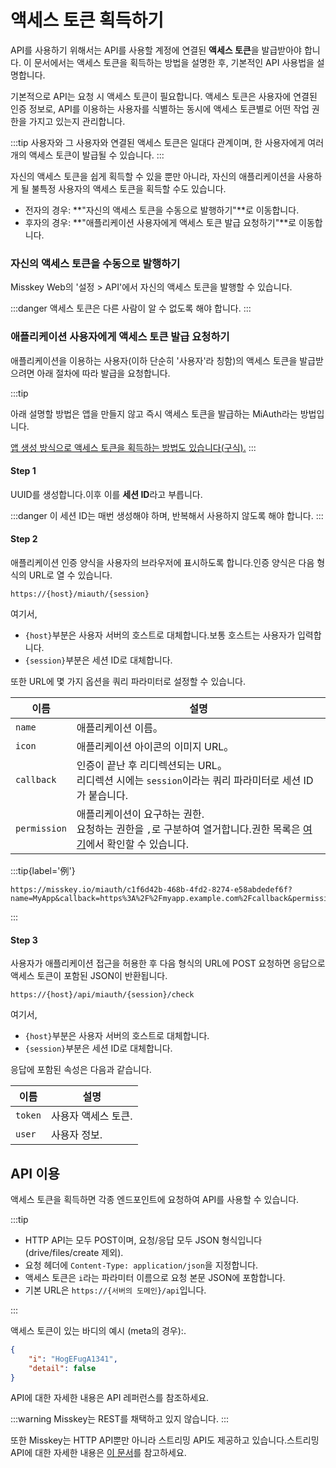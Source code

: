 # 액세스 토큰 획득하기

API를 사용하기 위해서는 API를 사용할 계정에 연결된 **액세스 토큰**을 발급받아야 합니다.
이 문서에서는 액세스 토큰을 획득하는 방법을 설명한 후, 기본적인 API 사용법을 설명합니다.

기본적으로 API는 요청 시 액세스 토큰이 필요합니다.
액세스 토큰은 사용자에 연결된 인증 정보로, API를 이용하는 사용자를 식별하는 동시에 액세스 토큰별로 어떤 작업 권한을 가지고 있는지 관리합니다.

:::tip
사용자와 그 사용자와 연결된 액세스 토큰은 일대다 관계이며, 한 사용자에게 여러 개의 액세스 토큰이 발급될 수 있습니다.
:::

자신의 액세스 토큰을 쉽게 획득할 수 있을 뿐만 아니라, 자신의 애플리케이션을 사용하게 될 불특정 사용자의 액세스 토큰을 획득할 수도 있습니다.

- 전자의 경우: \*\*"자신의 액세스 토큰을 수동으로 발행하기"\*\*로 이동합니다.
- 후자의 경우: \*\*"애플리케이션 사용자에게 액세스 토큰 발급 요청하기"\*\*로 이동합니다.

### 자신의 액세스 토큰을 수동으로 발행하기

Misskey Web의 '설정 > API'에서 자신의 액세스 토큰을 발행할 수 있습니다.

:::danger
액세스 토큰은 다른 사람이 알 수 없도록 해야 합니다.
:::

### 애플리케이션 사용자에게 액세스 토큰 발급 요청하기

애플리케이션을 이용하는 사용자(이하 단순히 '사용자'라 칭함)의 액세스 토큰을 발급받으려면 아래 절차에 따라 발급을 요청합니다.

:::tip

아래 설명할 방법은 앱을 만들지 않고 즉시 액세스 토큰을 발급하는 MiAuth라는 방법입니다.

[앱 생성 방식으로 액세스 토큰을 획득하는 방법도 있습니다(구식).](./app)
:::

#### Step 1

UUID를 생성합니다.이후 이를 **세션 ID**라고 부릅니다.

:::danger
이 세션 ID는 매번 생성해야 하며, 반복해서 사용하지 않도록 해야 합니다.
:::

#### Step 2

애플리케이션 인증 양식을 사용자의 브라우저에 표시하도록 합니다.인증 양식은 다음 형식의 URL로 열 수 있습니다.

```
https://{host}/miauth/{session}
```

여기서,

- `{host}`부분은 사용자 서버의 호스트로 대체합니다.보통 호스트는 사용자가 입력합니다.
- `{session}`부분은 세션 ID로 대체합니다.

또한 URL에 몇 가지 옵션을 쿼리 파라미터로 설정할 수 있습니다.

| 이름           | 설명                                                                                       |
| ------------ | ---------------------------------------------------------------------------------------- |
| `name`       | 애플리케이션 이름。                                                                               |
| `icon`       | 애플리케이션 아이콘의 이미지 URL。                                                                     |
| `callback`   | 인증이 끝난 후 리디렉션되는 URL。<br> 리디렉션 시에는 `session`이라는 쿼리 파라미터로 세션 ID가 붙습니다.                     |
| `permission` | 애플리케이션이 요구하는 권한.<br> 요청하는 권한을 `,`로 구분하여 열거합니다.권한 목록은 [여기](./permission.md)에서 확인할 수 있습니다. |

:::tip{label='例'}

```
https://misskey.io/miauth/c1f6d42b-468b-4fd2-8274-e58abdedef6f?name=MyApp&callback=https%3A%2F%2Fmyapp.example.com%2Fcallback&permission=write:notes,write:following,read:drive
```

:::

#### Step 3

사용자가 애플리케이션 접근을 허용한 후 다음 형식의 URL에 POST 요청하면 응답으로 액세스 토큰이 포함된 JSON이 반환됩니다.

```
https://{host}/api/miauth/{session}/check
```

여기서,

- `{host}`부분은 사용자 서버의 호스트로 대체합니다.
- `{session}`부분은 세션 ID로 대체합니다.

응답에 포함된 속성은 다음과 같습니다.

| 이름      | 설명          |
| ------- | ----------- |
| `token` | 사용자 액세스 토큰. |
| `user`  | 사용자 정보.     |

## API 이용

액세스 토큰을 획득하면 각종 엔드포인트에 요청하여 API를 사용할 수 있습니다.

:::tip

- HTTP API는 모두 POST이며, 요청/응답 모두 JSON 형식입니다(drive/files/create 제외).
- 요청 헤더에 `Content-Type: application/json`을 지정합니다.
- 액세스 토큰은 `i`라는 파라미터 이름으로 요청 본문 JSON에 포함합니다.
- 기본 URL은 `https://{서버의 도메인}/api`입니다.

:::

액세스 토큰이 있는 바디의 예시 (meta의 경우):.

```json
{
    "i": "HogEFugA1341",
    "detail": false
}
```

<!--TODO:「APIリファレンス」をリンクに差し替え-->

API에 대한 자세한 내용은 API 레퍼런스를 참조하세요.

:::warning
Misskey는 REST를 채택하고 있지 않습니다.
:::

또한 Misskey는 HTTP API뿐만 아니라 스트리밍 API도 제공하고 있습니다.스트리밍 API에 대한 자세한 내용은 [이 문서](./streaming/index.md)를 참고하세요.
